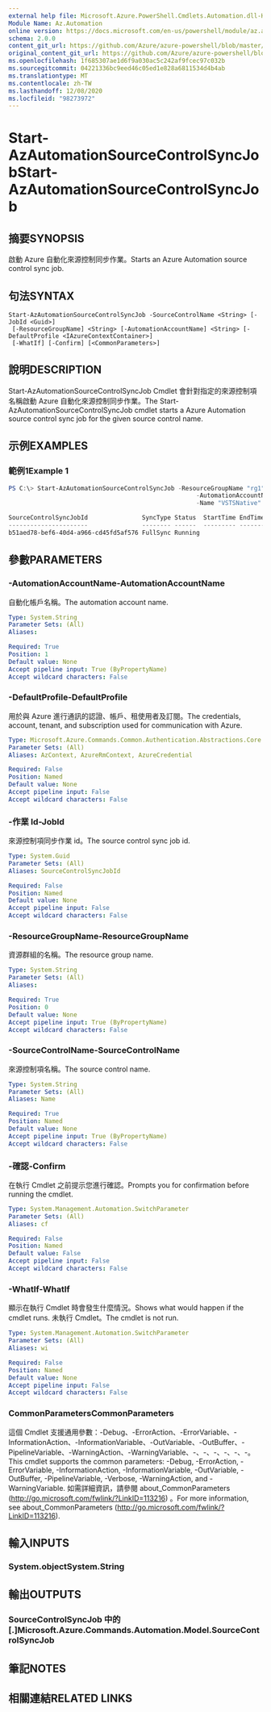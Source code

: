```yaml
---
external help file: Microsoft.Azure.PowerShell.Cmdlets.Automation.dll-Help.xml
Module Name: Az.Automation
online version: https://docs.microsoft.com/en-us/powershell/module/az.automation/start-azautomationsourcecontrolsyncjob
schema: 2.0.0
content_git_url: https://github.com/Azure/azure-powershell/blob/master/src/Automation/Automation/help/Start-AzAutomationSourceControlSyncJob.md
original_content_git_url: https://github.com/Azure/azure-powershell/blob/master/src/Automation/Automation/help/Start-AzAutomationSourceControlSyncJob.md
ms.openlocfilehash: 1f685307ae1d6f9a030ac5c242af9fcec97c032b
ms.sourcegitcommit: 04221336bc9eed46c05ed1e828a6811534d4b4ab
ms.translationtype: MT
ms.contentlocale: zh-TW
ms.lasthandoff: 12/08/2020
ms.locfileid: "98273972"
---
```

# <span data-ttu-id="1cd88-101">Start-AzAutomationSourceControlSyncJob</span><span class="sxs-lookup"><span data-stu-id="1cd88-101">Start-AzAutomationSourceControlSyncJob</span></span>

## <span data-ttu-id="1cd88-102">摘要</span><span class="sxs-lookup"><span data-stu-id="1cd88-102">SYNOPSIS</span></span>
<span data-ttu-id="1cd88-103">啟動 Azure 自動化來源控制同步作業。</span><span class="sxs-lookup"><span data-stu-id="1cd88-103">Starts an Azure Automation source control sync job.</span></span>

## <span data-ttu-id="1cd88-104">句法</span><span class="sxs-lookup"><span data-stu-id="1cd88-104">SYNTAX</span></span>

```
Start-AzAutomationSourceControlSyncJob -SourceControlName <String> [-JobId <Guid>]
 [-ResourceGroupName] <String> [-AutomationAccountName] <String> [-DefaultProfile <IAzureContextContainer>]
 [-WhatIf] [-Confirm] [<CommonParameters>]
```

## <span data-ttu-id="1cd88-105">說明</span><span class="sxs-lookup"><span data-stu-id="1cd88-105">DESCRIPTION</span></span>
<span data-ttu-id="1cd88-106">Start-AzAutomationSourceControlSyncJob Cmdlet 會針對指定的來源控制項名稱啟動 Azure 自動化來源控制同步作業。</span><span class="sxs-lookup"><span data-stu-id="1cd88-106">The Start-AzAutomationSourceControlSyncJob cmdlet starts a Azure Automation source control sync job for the given source control name.</span></span>

## <span data-ttu-id="1cd88-107">示例</span><span class="sxs-lookup"><span data-stu-id="1cd88-107">EXAMPLES</span></span>

### <span data-ttu-id="1cd88-108">範例1</span><span class="sxs-lookup"><span data-stu-id="1cd88-108">Example 1</span></span>
```powershell
PS C:\> Start-AzAutomationSourceControlSyncJob -ResourceGroupName "rg1" `
                                                    -AutomationAccountName "devAccount" `
                                                    -Name "VSTSNative"

SourceControlSyncJobId               SyncType Status  StartTime EndTime
----------------------               -------- ------  --------- -------
b51aed78-bef6-40d4-a966-cd45fd5af576 FullSync Running
```

## <span data-ttu-id="1cd88-109">參數</span><span class="sxs-lookup"><span data-stu-id="1cd88-109">PARAMETERS</span></span>

### <span data-ttu-id="1cd88-110">-AutomationAccountName</span><span class="sxs-lookup"><span data-stu-id="1cd88-110">-AutomationAccountName</span></span>
<span data-ttu-id="1cd88-111">自動化帳戶名稱。</span><span class="sxs-lookup"><span data-stu-id="1cd88-111">The automation account name.</span></span>

```yaml
Type: System.String
Parameter Sets: (All)
Aliases:

Required: True
Position: 1
Default value: None
Accept pipeline input: True (ByPropertyName)
Accept wildcard characters: False
```

### <span data-ttu-id="1cd88-112">-DefaultProfile</span><span class="sxs-lookup"><span data-stu-id="1cd88-112">-DefaultProfile</span></span>
<span data-ttu-id="1cd88-113">用於與 Azure 進行通訊的認證、帳戶、租使用者及訂閱。</span><span class="sxs-lookup"><span data-stu-id="1cd88-113">The credentials, account, tenant, and subscription used for communication with Azure.</span></span>

```yaml
Type: Microsoft.Azure.Commands.Common.Authentication.Abstractions.Core.IAzureContextContainer
Parameter Sets: (All)
Aliases: AzContext, AzureRmContext, AzureCredential

Required: False
Position: Named
Default value: None
Accept pipeline input: False
Accept wildcard characters: False
```

### <span data-ttu-id="1cd88-114">-作業 Id</span><span class="sxs-lookup"><span data-stu-id="1cd88-114">-JobId</span></span>
<span data-ttu-id="1cd88-115">來源控制項同步作業 id。</span><span class="sxs-lookup"><span data-stu-id="1cd88-115">The source control sync job id.</span></span>

```yaml
Type: System.Guid
Parameter Sets: (All)
Aliases: SourceControlSyncJobId

Required: False
Position: Named
Default value: None
Accept pipeline input: False
Accept wildcard characters: False
```

### <span data-ttu-id="1cd88-116">-ResourceGroupName</span><span class="sxs-lookup"><span data-stu-id="1cd88-116">-ResourceGroupName</span></span>
<span data-ttu-id="1cd88-117">資源群組的名稱。</span><span class="sxs-lookup"><span data-stu-id="1cd88-117">The resource group name.</span></span>

```yaml
Type: System.String
Parameter Sets: (All)
Aliases:

Required: True
Position: 0
Default value: None
Accept pipeline input: True (ByPropertyName)
Accept wildcard characters: False
```

### <span data-ttu-id="1cd88-118">-SourceControlName</span><span class="sxs-lookup"><span data-stu-id="1cd88-118">-SourceControlName</span></span>
<span data-ttu-id="1cd88-119">來源控制項名稱。</span><span class="sxs-lookup"><span data-stu-id="1cd88-119">The source control name.</span></span>

```yaml
Type: System.String
Parameter Sets: (All)
Aliases: Name

Required: True
Position: Named
Default value: None
Accept pipeline input: True (ByPropertyName)
Accept wildcard characters: False
```

### <span data-ttu-id="1cd88-120">-確認</span><span class="sxs-lookup"><span data-stu-id="1cd88-120">-Confirm</span></span>
<span data-ttu-id="1cd88-121">在執行 Cmdlet 之前提示您進行確認。</span><span class="sxs-lookup"><span data-stu-id="1cd88-121">Prompts you for confirmation before running the cmdlet.</span></span>

```yaml
Type: System.Management.Automation.SwitchParameter
Parameter Sets: (All)
Aliases: cf

Required: False
Position: Named
Default value: False
Accept pipeline input: False
Accept wildcard characters: False
```

### <span data-ttu-id="1cd88-122">-WhatIf</span><span class="sxs-lookup"><span data-stu-id="1cd88-122">-WhatIf</span></span>
<span data-ttu-id="1cd88-123">顯示在執行 Cmdlet 時會發生什麼情況。</span><span class="sxs-lookup"><span data-stu-id="1cd88-123">Shows what would happen if the cmdlet runs.</span></span>
<span data-ttu-id="1cd88-124">未執行 Cmdlet。</span><span class="sxs-lookup"><span data-stu-id="1cd88-124">The cmdlet is not run.</span></span>

```yaml
Type: System.Management.Automation.SwitchParameter
Parameter Sets: (All)
Aliases: wi

Required: False
Position: Named
Default value: None
Accept pipeline input: False
Accept wildcard characters: False
```

### <span data-ttu-id="1cd88-125">CommonParameters</span><span class="sxs-lookup"><span data-stu-id="1cd88-125">CommonParameters</span></span>
<span data-ttu-id="1cd88-126">這個 Cmdlet 支援通用參數：-Debug、-ErrorAction、-ErrorVariable、-InformationAction、-InformationVariable、-OutVariable、-OutBuffer、-PipelineVariable、-WarningAction、-WarningVariable、-、-、-、-、-、-。</span><span class="sxs-lookup"><span data-stu-id="1cd88-126">This cmdlet supports the common parameters: -Debug, -ErrorAction, -ErrorVariable, -InformationAction, -InformationVariable, -OutVariable, -OutBuffer, -PipelineVariable, -Verbose, -WarningAction, and -WarningVariable.</span></span> <span data-ttu-id="1cd88-127">如需詳細資訊，請參閱 about_CommonParameters (http://go.microsoft.com/fwlink/?LinkID=113216) 。</span><span class="sxs-lookup"><span data-stu-id="1cd88-127">For more information, see about_CommonParameters (http://go.microsoft.com/fwlink/?LinkID=113216).</span></span>

## <span data-ttu-id="1cd88-128">輸入</span><span class="sxs-lookup"><span data-stu-id="1cd88-128">INPUTS</span></span>

### <span data-ttu-id="1cd88-129">System.object</span><span class="sxs-lookup"><span data-stu-id="1cd88-129">System.String</span></span>

## <span data-ttu-id="1cd88-130">輸出</span><span class="sxs-lookup"><span data-stu-id="1cd88-130">OUTPUTS</span></span>

### <span data-ttu-id="1cd88-131">SourceControlSyncJob 中的 [.]</span><span class="sxs-lookup"><span data-stu-id="1cd88-131">Microsoft.Azure.Commands.Automation.Model.SourceControlSyncJob</span></span>

## <span data-ttu-id="1cd88-132">筆記</span><span class="sxs-lookup"><span data-stu-id="1cd88-132">NOTES</span></span>

## <span data-ttu-id="1cd88-133">相關連結</span><span class="sxs-lookup"><span data-stu-id="1cd88-133">RELATED LINKS</span></span>
